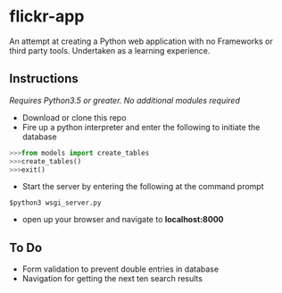 # flickr-app
An attempt at creating a Python web application with no Frameworks or third party tools.
Undertaken as a learning experience.

## Instructions
*Requires Python3.5 or greater. No additional modules required*
* Download or clone this repo
* Fire up a python interpreter and enter the following to initiate the database
```Python
>>>from models import create_tables
>>>create_tables()
>>>exit()
```
* Start the server by entering the following at the command prompt
```
$python3 wsgi_server.py
```
* open up your browser and navigate to **localhost:8000**

## To Do
* Form validation to prevent double entries in database
* Navigation for getting the next ten search results

